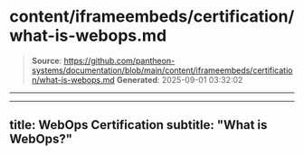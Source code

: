 # content/iframeembeds/certification/what-is-webops.md

> **Source**: https://github.com/pantheon-systems/documentation/blob/main/content/iframeembeds/certification/what-is-webops.md
> **Generated**: 2025-09-01 03:32:02

---

---
title: WebOps Certification
subtitle: "What is WebOps?"
---

<Partial file="certification-guide/what-is-webops.md" />
